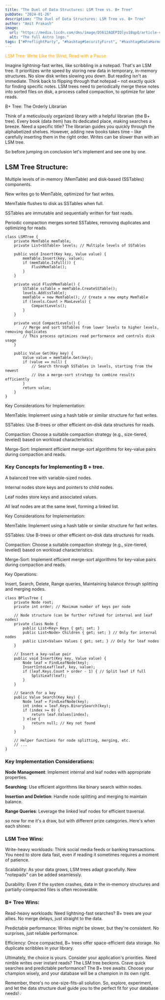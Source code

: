 ```yaml
---
title: "The Duel of Data Structures: LSM Tree vs. B+ Tree"
pubDate: "2024-01-26"
description: "The Duel of Data Structures: LSM Tree vs. B+ Tree"
author: "Amit Prakash"
image:
  url: "https://media.licdn.com/dms/image/D5612AQEPIQlyu18qpQ/article-cover_image-shrink_720_1280/0/1706282956538?e=1711584000&v=beta&t=MzZdg1aqAoGOo4KrybWLYySuPRvT8ifMMeE346zVlg8"
  alt: "The full Astro logo."
tags: ["#PreflightParty", "#hashtag#SecurityFirst", "#hashtag#DataHarmony", "#hashtag#NoMoreWebWalls"]
---
```


<span style="color:orange">LSM Tree: Write Like the Wind, Read with a Pause.</span>

Imagine lightning-fast writes, like scribbling in a notepad. That's an LSM tree. It prioritizes write speed by storing new data in temporary, in-memory structures. No slow disk writes slowing you down. But reading isn't as immediate. Think back to flipping through that notepad – not exactly quick for finding specific notes. LSM trees need to periodically merge these notes into sorted files on disk, a process called compaction, to optimize for later reads.

B+ Tree: The Orderly Librarian

Think of a meticulously organized library with a helpful librarian (the B+ tree). Every book (data item) has its dedicated place, making searches a breeze. Need a specific title? The librarian guides you quickly through the alphabetized shelves. However, adding new books takes time – like carefully inserting them in the right order. Writes can be slower than with an LSM tree.



So before jumping on conclusion let's implement and see one by one.

## LSM Tree Structure:

Multiple levels of in-memory (MemTable) and disk-based (SSTables) components.

New writes go to MemTable, optimized for fast writes.

MemTable flushes to disk as SSTables when full.

SSTables are immutable and sequentially written for fast reads.

Periodic compaction merges sorted SSTables, removing duplicates and optimizing for reads.

```
class LSMTree {
    private MemTable memTable;
    private List<SSTable> levels; // Multiple levels of SSTables

    public void Insert(Key key, Value value) {
        memTable.Insert(key, value);
        if (memTable.IsFull()) {
            FlushMemTable();
        }
    }

    private void FlushMemTable() {
        SSTable ssTable = memTable.CreateSSTable();
        levels.Add(ssTable);
        memTable = new MemTable(); // Create a new empty MemTable
        if (levels.Count > MaxLevels) {
            CompactLevels();
        }
    }

    private void CompactLevels() {
        // Merge and sort SSTables from lower levels to higher levels, removing duplicates
        // This process optimizes read performance and controls disk usage
    }

    public Value Get(Key key) {
        Value value = memTable.Get(key);
        if (value == null) {
            // Search through SSTables in levels, starting from the newest
            // Use a merge-sort strategy to combine results efficiently
        }
        return value;
    }
}

```

Key Considerations for Implementation:

MemTable: Implement using a hash table or similar structure for fast writes.

SSTables: Use B-trees or other efficient on-disk data structures for reads.

Compaction: Choose a suitable compaction strategy (e.g., size-tiered, leveled) based on workload characteristics.

Merge-Sort: Implement efficient merge-sort algorithms for key-value pairs during compaction and reads.



### Key Concepts for Implementing B + tree.


A balanced tree with variable-sized nodes.

Internal nodes store keys and pointers to child nodes.

Leaf nodes store keys and associated values.

All leaf nodes are at the same level, forming a linked list.

Key Considerations for Implementation:

MemTable: Implement using a hash table or similar structure for fast writes.

SSTables: Use B-trees or other efficient on-disk data structures for reads.

Compaction: Choose a suitable compaction strategy (e.g., size-tiered, leveled) based on workload characteristics.

Merge-Sort: Implement efficient merge-sort algorithms for key-value pairs during compaction and reads.



Key Operations:

Insert, Search, Delete, Range queries, Maintaining balance through splitting and merging nodes.

```
class BPlusTree {
    private Node root;
    private int order; // Maximum number of keys per node

    // Node structure (can be further refined for internal and leaf nodes)
    private class Node {
        public List<Key> Keys { get; set; }
        public List<Node> Children { get; set; } // Only for internal nodes
        public List<Value> Values { get; set; } // Only for leaf nodes
    }

    // Insert a key-value pair
    public void Insert(Key key, Value value) {
        Node leaf = FindLeafNode(key);
        InsertIntoLeaf(leaf, key, value);
        if (leaf.Keys.Count > order - 1) { // Split leaf if full
            SplitLeaf(leaf);
        }
    }

    // Search for a key
    public Value Search(Key key) {
        Node leaf = FindLeafNode(key);
        int index = leaf.Keys.BinarySearch(key);
        if (index >= 0) {
            return leaf.Values[index];
        } else {
            return null; // Key not found
        }
    }

    // Helper functions for node splitting, merging, etc.
    // ...
}

```

### Key Implementation Considerations:

**Node Management**: Implement internal and leaf nodes with appropriate properties.

**Searching**: Use efficient algorithms like binary search within nodes.

**Insertion and Deletion**: Handle node splitting and merging to maintain balance.

**Range Queries**: Leverage the linked leaf nodes for efficient traversal.



so now for me it's a draw, but with different prize categories. Here's when each shines:

### LSM Tree Wins:

Write-heavy workloads: Think social media feeds or banking transactions. You need to store data fast, even if reading it sometimes requires a moment of patience.

Scalability: As your data grows, LSM trees adapt gracefully. New "notepads" can be added seamlessly.

Durability: Even if the system crashes, data in the in-memory structures and partially-compacted files is often recoverable.

### B+ Tree Wins:

Read-heavy workloads: Need lightning-fast searches? B+ trees are your allies. No merge delays, just straight to the data.

Predictable performance: Writes might be slower, but they're consistent. No surprises, just reliable performance.

Efficiency: Once compacted, B+ trees offer space-efficient data storage. No duplicate scribbles in your library.

Ultimately, the choice is yours. Consider your application's priorities. Need nimble writes over instant reads? The LSM tree beckons. Crave quick searches and predictable performance? The B+ tree awaits. Choose your champion wisely, and your database will be a champion in its own right.

Remember, there's no one-size-fits-all solution. So, explore, experiment, and let the data structure duel guide you to the perfect fit for your database needs!💡